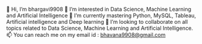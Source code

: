 👋 Hi, I’m bhargavi9908 
👀 I’m interested in Data Science, Machine Learning and Artificial Intelligence
🌱 I’m currently mastering Python, MySQL, Tableau, Artificial intelligence and Deep learning
💞️ I’m looking to collaborate on all topics related to Data Science, Machine Learning and Artificial Intelligence.
📫 You can reach me on my email id : bhavana9908@gmail.com


<!---
bhargavi9908/bhargavi9908 is a ✨ special ✨ repository because its `README.md` (this file) appears on your GitHub profile.
You can click the Preview link to take a look at your changes.
--->
